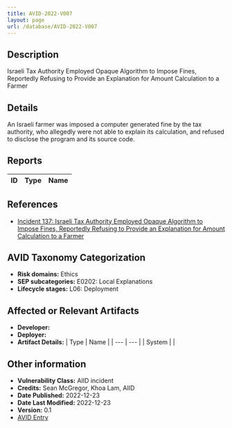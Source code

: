 ```yaml
---
title: AVID-2022-V007
layout: page
url: /database/AVID-2022-V007
---
```


## Description

Israeli Tax Authority Employed Opaque Algorithm to Impose Fines, Reportedly Refusing to Provide an Explanation for Amount Calculation to a Farmer

## Details

An Israeli farmer was imposed a computer generated fine by the tax authority, who allegedly were not able to explain its calculation, and refused to disclose the program and its source code.

## Reports 

| ID | Type | Name |
| --- | --- | --- | 

## References

- [Incident 137: Israeli Tax Authority Employed Opaque Algorithm to Impose Fines, Reportedly Refusing to Provide an Explanation for Amount Calculation to a Farmer](https://incidentdatabase.ai/cite/137)

## AVID Taxonomy Categorization

- **Risk domains:** Ethics
- **SEP subcategories:** E0202: Local Explanations
- **Lifecycle stages:** L06: Deployment

## Affected or Relevant Artifacts

- **Developer:** 
- **Deployer:** 
- **Artifact Details:**
| Type | Name |
| --- | --- | 
| System |  |

## Other information

- **Vulnerability Class:** AIID incident
- **Credits:** Sean McGregor, Khoa Lam, AIID
- **Date Published:** 2022-12-23
- **Date Last Modified:** 2022-12-23
- **Version:** 0.1
- [AVID Entry](https://github.com/avidml/avid-db/tree/main/vulnerabilities/2022/AVID-2022-V007.json)

